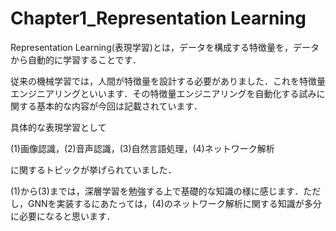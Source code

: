 # Chapter1_Representation Learning
Representation Learning(表現学習)とは，データを構成する特徴量を，データから自動的に学習することです．

従来の機械学習では，人間が特徴量を設計する必要がありました．これを特徴量エンジニアリングといいます．その特徴量エンジニアリングを自動化する試みに関する基本的な内容が今回は記載されています．

具体的な表現学習として

(1)画像認識，(2)音声認識，(3)自然言語処理，(4)ネットワーク解析

に関するトピックが挙げられていました．

(1)から(3)までは，深層学習を勉強する上で基礎的な知識の様に感じます．ただし，GNNを実装するにあたっては，(4)のネットワーク解析に関する知識が多分に必要になると思います．
